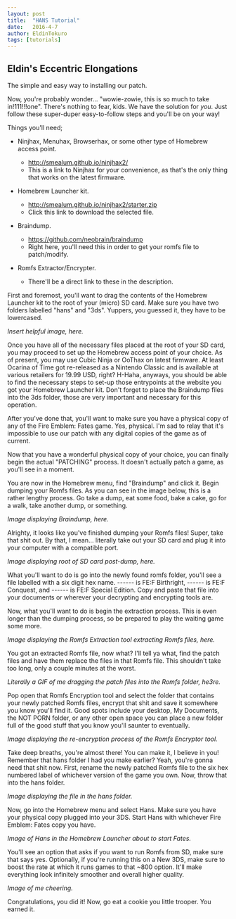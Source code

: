 ```yaml
---
layout: post
title:  "HANS Tutorial"
date:   2016-4-7
author: EldinTokuro
tags: [tutorials]
---
```


## Eldin's Eccentric Elongations 

The simple and easy way to installing our patch.
 
Now, you're probably wonder... "wowie-zowie, this is so much to take in!111!!!one". There's nothing to fear, kids. We have the solution for *you*. Just follow these super-duper easy-to-follow steps and you'll be on your way!
 
Things you'll need;
 
* Ninjhax, Menuhax, Browserhax, or some other type of Homebrew access point.
  * <http://smealum.github.io/ninjhax2/>
  * This is a link to Ninjhax for your convenience, as that's the only thing that works on the latest firmware.
 
* Homebrew Launcher kit.
  * <http://smealum.github.io/ninjhax2/starter.zip>
  * Click this link to download the selected file.
 
* Braindump.
  * <https://github.com/neobrain/braindump> 
  * Right here, you'll need this in order to get your romfs file to patch/modify.
 
* Romfs Extractor/Encrypter.
  * There'll be a direct link to these in the description.
 
First and foremost, you'll want to drag the contents of the Homebrew Launcher kit to the root of your (micro) SD card. Make sure you have two folders labelled "hans" and "3ds". Yuppers, you guessed it, they have to be lowercased.
 
*Insert helpful image, here.*
 
Once you have all of the necessary files placed at the root of your SD card, you may proceed to set up the Homebrew access point of your choice. As of present, you may use Cubic Ninja or OoThax on latest firmware. At least Ocarina of Time got re-released as a Nintendo Classic and is available at various retailers for 19.99 USD, right? H-Haha, anyways, you should be able to find the necessary steps to  set-up those entrypoints at the website you got your Homebrew Launcher kit. Don't forget to place the Braindump files into the 3ds folder, those are very important and necessary for this operation.
 
After you've done that, you'll want to make sure you have a physical copy of any of the Fire Emblem: Fates game. Yes, physical. I'm sad to relay that it's impossible to use our patch with any digital copies of the game as of current.  
 
Now that you have a wonderful physical copy of your choice, you can finally begin the actual "PATCHING" process. It doesn't actually patch a game, as you'll see in a moment.
 
You are now in the Homebrew menu, find "Braindump" and click it. Begin dumping your Romfs files. As you can see in the image below, this is a rather lengthy process. Go take a dump, eat some food, bake a cake, go for a walk, take another dump, or something.
 
*Image displaying Braindump, here.*
 
Alrighty, it looks like you've finished dumping your Romfs files! Super, take that shit out. By that, I mean... literally take out your SD card and plug it into your computer with a compatible port.
 
*Image displaying root of SD card post-dump, here.*
 
What you'll want to do is go into the newly found romfs folder, you'll see a file labelled with a six digit hex name. ------ is FE:F Birthright, ------ is FE:F Conquest, and ------ is FE:F Special Edition. Copy and paste that file into your documents or wherever your decrypting and encrypting tools are.
 
Now, what you'll want to do is begin the extraction process. This is even longer than the dumping process, so be prepared to play the waiting game some more.
 
*Image displaying the Romfs Extraction tool extracting Romfs files, here.*
 
You got an extracted Romfs file, now what? I'll tell ya what, find the patch files and have them replace the files in that Romfs file. This shouldn't take too long, only a couple minutes at the worst.
 
*Literally a GIF of me dragging the patch files into the Romfs folder, he3re.*
 
Pop open that Romfs Encryption tool and select the folder that contains your newly patched Romfs files, encrypt that shit and save it somewhere you know you'll find it. Good spots include your desktop, My Documents, the NOT PORN folder, or any other open space you can place a new folder full of the good stuff that you know you'll saunter to eventually.
 
*Image displaying the re-encryption process of the Romfs Encryptor tool.*
 
Take deep breaths, you're almost there! You can make it, I believe in you! Remember that hans folder I had you make earlier? Yeah, you're gonna need that shit now. First, rename the newly patched Romfs file to the six hex numbered label of whichever version of the game you own. Now, throw that into the hans folder.
 
*Image displaying the file in the hans folder.*
 
Now, go into the Homebrew menu and select Hans. Make sure you have your physical copy plugged into your 3DS. Start Hans with whichever Fire Emblem: Fates copy you have.
 
*Image of Hans in the Homebrew Launcher about to start Fates.*
 
You'll see an option that asks if you want to run Romfs from SD, make sure that says yes. Optionally, if you're running this on a New 3DS, make sure to boost the rate at which it runs games to that ~800 option. It'll make everything look infinitely smoother and overall higher quality.
 
*Image of me cheering.*
 
Congratulations, you did it! Now, go eat a cookie you little trooper. You earned it.